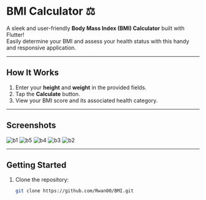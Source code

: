 # BMI Calculator ⚖️

A sleek and user-friendly **Body Mass Index (BMI) Calculator** built with Flutter!  
Easily determine your BMI and assess your health status with this handy and responsive application.

---
## **How It Works**
1. Enter your **height** and **weight** in the provided fields.  
2. Tap the **Calculate** button.  
3. View your BMI score and its associated health category.  

---

## **Screenshots**  

![b1](https://github.com/user-attachments/assets/13981b96-3297-4f97-a223-942d7207e394)
![b5](https://github.com/user-attachments/assets/c4a2d55a-4b9e-4cd3-beb5-f3606f199d26)
![b4](https://github.com/user-attachments/assets/5de8f4b4-316a-46d5-8d74-80f27ebe20a0)
![b3](https://github.com/user-attachments/assets/63e54356-88df-4c6a-bacc-6515dd7ffa05)
![b2](https://github.com/user-attachments/assets/f938ce34-48b6-413a-aa18-c8db0d5c6358)

---

## **Getting Started**
1. Clone the repository:
   ```bash
   git clone https://github.com/Rwan00/BMI.git

